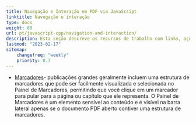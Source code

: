 ```yaml
---
title: Navegação e Interação em PDF via JavaScript
linktitle: Navegação e interação
type: docs
weight: 80
url: pt/javascript-cpp/navigation-and-interaction/
description: Esta seção descreve os recursos de trabalho com links, ações e marcadores em JavaScript.
lastmod: "2023-02-17"
sitemap:
    changefreq: "weekly"
    priority: 0.7
---
```


- [Marcadores](/pdf/javascript-cpp/bookmark/)- publicações grandes geralmente incluem uma estrutura de marcadores que pode ser facilmente visualizada e selecionada no Painel de Marcadores, permitindo que você clique em um marcador para pular para a página ou capítulo que ele representa. O Painel de Marcadores é um elemento sensível ao conteúdo e é visível na barra lateral apenas se o documento PDF aberto contiver uma estrutura de marcadores.